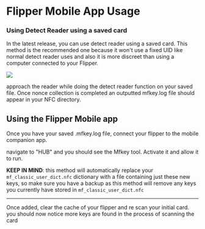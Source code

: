 
# Flipper Mobile App Usage
### Using Detect Reader using a saved card
In the latest release, you can use detect reader using a saved card. This method is the recommended one because it won't use a fixed UID like normal detect reader uses and also it is more discreet than using a computer connected to your Flipper.
 
 
![](https://user-images.githubusercontent.com/45500329/201108244-7dc02b7a-fd82-4446-85e3-c44e852c69b7.gif)

approach the reader while doing the detect reader function on your saved file. Once nonce collection is completed an outputted mfkey.log file should appear in your NFC directory. 
## Using the Flipper Mobile app
Once you have your saved .mfkey.log file, connect your flipper to the mobile companion app. 

navigate to "HUB" and you should see the Mfkey tool. Activate it and allow it to run. 

 
**KEEP IN MIND**: this method will automatically replace your `mf_classic_user_dict.nfc` dictionary with a file containing just these new keys, so make sure you have a backup as this method will remove any keys you currently have stored in `mf_classic_user_dict.nfc`

---

Once added, clear the cache of your flipper and re scan your initial card. you should now notice more keys are found in the process of scanning the card